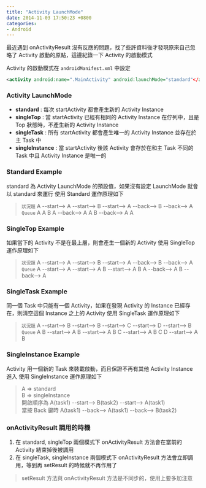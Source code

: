```yaml
---
title: "Activity LaunchMode"
date: 2014-11-03 17:50:23 +0800
categories:
- Android
---
```


最近遇到 onActivityResult 沒有反應的問題，找了些許資料後才發現原來自己忽略了 Activity 啟動的原點，這邊紀錄一下 Activity 的啟動模式

Activity 的啟動模式在 `androidManifest.xml` 中設定
```xml
<activity android:name=".MainActivity" android:launchMode="standard"</activity>
```

### Activity LaunchMode
  + **standard** : 每次 startActivity 都會產生新的 Activity Instance
  + **singleTop** : 當 startActivity 已經有相同的 Activity Instance 在佇列中，且是 Top 狀態時，不產生新的 Activity Instance
  + **singleTask** : 所有 startActivity 都會產生唯一的 Activity Instance 並存在於主 Task 中
  + **singleInstance** : 當 startActivity 後該 Activity 會存於在和主 Task 不同的 Task 中且 Activity Instance 是唯一的

### Standard Example
standard 為 Activity LaunchMode 的預設值，如果沒有設定 LaunchMode 就會以 standard 來運行
使用 Standard 運作原理如下

> `狀況題` A --start--> A  --start--> B  --start--> A  --back--> B --back--> A  
> `Queue` A A B A --back--> A A B --back--> A A

### SingleTop Example
如果當下的 Activity 不是在最上層，則會產生一個新的 Activity
使用 SingleTop 運作原理如下

> `狀況題` A --start--> A  --start--> B  --start--> A  --back--> B --back--> A  
> `Queue` A --start--> A --start--> A B --start--> A B A --back--> A B --back--> A

### SingleTask Example
同一個 Task 中只能有一個 Activity，如果在發現 Activity 的 Instance 已經存在，則清空這個 Instance 之上的 Activity
使用 SingleTask 運作原理如下

> `狀況題` A --start--> B  --start--> B  --start--> C  --start--> D  --start--> B  
> `Queue` A B --start--> A B --start--> A B C --start--> A B C D --start--> A B

### SingleInstance Example
Activity 用一個新的 Task 來裝載啟動，而且保證不再有其他 Activity Instance 進入
使用 SingleInstance 運作原理如下
> A => standard  
> B => singleInstance  
> 開啟順序為 A(task1) --start--> B(task2) --start--> A(task1)  
> 當按 Back 鍵時 A(task1) --back--> A(task1) --back--> B(task2)  


### onActivityResult 調用的時機
  1. 在 standard, singleTop 兩個模式下 onActivityResult 方法會在當前的 Activity 結束掉後被調用
  2. 在 singleTask, singleInstance 兩個模式下 onActivityResult 方法會立即調用，等到再 setResult 的時候就不再作用了

> setResult 方法與 onActivityResult 方法是不同步的，使用上要多加注意
